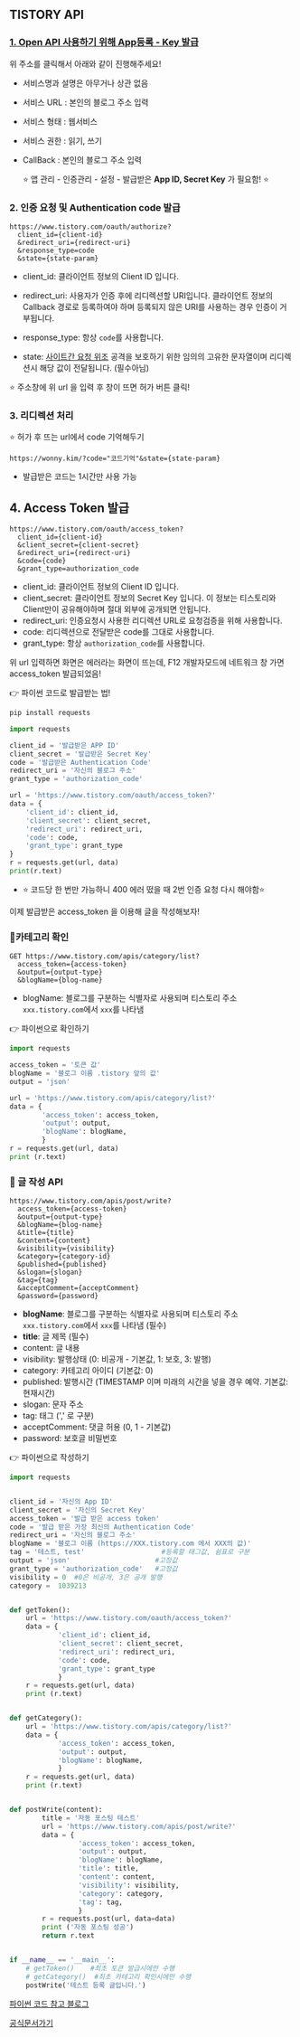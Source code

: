 ## TISTORY API



### [1. Open API 사용하기 위해 App등록 - Key 발급](https://www.tistory.com/guide/api/manage/register)

 위 주소를 클릭해서 아래와 같이 진행해주세요!

- 서비스명과 설명은 아무거나 상관 없음

- 서비스 URL : 본인의 블로그 주소 입력

- 서비스 형태 : 웹서비스

- 서비스 권한 : 읽기, 쓰기

- CallBack : 본인의 블로그 주소 입력

  

  ⭐ 앱 관리 - 인증관리 - 설정 - 발급받은 **App ID, Secret Key** 가 필요함! ⭐



### 2. 인증 요청 및 Authentication code 발급

``` 
https://www.tistory.com/oauth/authorize?
  client_id={client-id}
  &redirect_uri={redirect-uri}
  &response_type=code
  &state={state-param}
```

- client_id: 클라이언트 정보의 Client ID 입니다.

- redirect_uri: 사용자가 인증 후에 리디렉션할 URI입니다. 클라이언트 정보의 Callback 경로로 등록하여야 하며 등록되지 않은 URI를 사용하는 경우 인증이 거부됩니다.

- response_type: 항상 `code`를 사용합니다.

- state: [사이트간 요청 위조](https://en.wikipedia.org/wiki/Cross-site_request_forgery) 공격을 보호하기 위한 임의의 고유한 문자열이며 리디렉션시 해당 값이 전달됩니다. (필수아님)

  

⭐ 주소창에 위 url 을 입력 후 창이 뜨면 허가 버튼 클릭!



### 3. 리디렉션 처리

⭐ 허가 후 뜨는 url에서 code 기억해두기

```
https://wonny.kim/?code="코드기억"&state={state-param}
```

- 발급받은 코드는 1시간만 사용 가능



## 4. Access Token 발급

``` 
https://www.tistory.com/oauth/access_token?
  client_id={client-id}
  &client_secret={client-secret}
  &redirect_uri={redirect-uri}
  &code={code}
  &grant_type=authorization_code
```

- client_id: 클라이언트 정보의 Client ID 입니다.
- client_secret: 클라이언트 정보의 Secret Key 입니다. 이 정보는 티스토리와 Client만이 공유해야하며 절대 외부에 공개되면 안됩니다.
- redirect_uri: 인증요청시 사용한 리디렉션 URL로 요청검증을 위해 사용합니다.
- code: 리디렉션으로 전달받은 code를 그대로 사용합니다.
- grant_type: 항상 `authorization_code`를 사용합니다.

위 url 입력하면 화면은 에러라는 화면이 뜨는데, F12 개발자모드에 네트워크 창 가면 access_token 발급되었음!



👉 파이썬 코드로 발급받는 법!

``` python
pip install requests
```

``` python
import requests

client_id = '발급받은 APP ID'
client_secret = '발급받은 Secret Key'
code = '발급받은 Authentication Code'
redirect_uri = '자신의 블로그 주소'
grant_type = 'authorization_code'

url = 'https://www.tistory.com/oauth/access_token?'
data = {
	'client_id': client_id,
	'client_secret': client_secret,
	'redirect_uri': redirect_uri,
	'code': code,
	'grant_type': grant_type
}
r = requests.get(url, data)
print(r.text)
```



-  ⭐ 코드당 한 번만 가능하니 400 에러 떴을 때 2번 인증 요청 다시 해야함⭐

이제 발급받은 access_token 을 이용해 글을 작성해보자!



### 📌카테고리 확인

```
GET https://www.tistory.com/apis/category/list?
  access_token={access-token}
  &output={output-type}
  &blogName={blog-name}
```

- blogName: 블로그를 구분하는 식별자로 사용되며 티스토리 주소 `xxx.tistory.com`에서 `xxx`를 나타냄



👉 파이썬으로 확인하기

``` python
import requests

access_token = '토큰 값'
blogName = '블로그 이름 .tistory 앞의 값'
output = 'json'

url = 'https://www.tistory.com/apis/category/list?'
data = {
		'access_token': access_token,
		'output': output,
		'blogName': blogName,
		}
r = requests.get(url, data)
print (r.text)
```

 



### 📌 글 작성 API

```
https://www.tistory.com/apis/post/write?
  access_token={access-token}
  &output={output-type}
  &blogName={blog-name}
  &title={title}
  &content={content}
  &visibility={visibility}
  &category={category-id}
  &published={published}
  &slogan={slogan}
  &tag={tag}
  &acceptComment={acceptComment}
  &password={password}
```

- **blogName**: 블로그를 구분하는 식별자로 사용되며 티스토리 주소 `xxx.tistory.com`에서 `xxx`를 나타냄 (필수)
- **title**: 글 제목 (필수)
- content: 글 내용
- visibility: 발행상태 (0: 비공개 - 기본값, 1: 보호, 3: 발행)
- category: 카테고리 아이디 (기본값: 0)
- published: 발행시간 (TIMESTAMP 이며 미래의 시간을 넣을 경우 예약. 기본값: 현재시간)
- slogan: 문자 주소
- tag: 태그 (',' 로 구분)
- acceptComment: 댓글 허용 (0, 1 - 기본값)
- password: 보호글 비밀번호



👉 파이썬으로 작성하기

``` python
import requests


client_id = '자신의 App ID'
client_secret = '자신의 Secret Key'
access_token = '발급 받은 access token'
code = '발급 받은 가장 최신의 Authentication Code'
redirect_uri = '자신의 블로그 주소'
blogName = '블로그 이름 (https://XXX.tistory.com 에서 XXX의 값)'
tag = '테스트, test'					#등록할 태그값, 쉼표로 구분
output = 'json'						#고정값
grant_type = 'authorization_code'   #고정값 
visibility = 0  #0은 비공개, 3은 공개 발행
category =  1039213


def getToken():
    url = 'https://www.tistory.com/oauth/access_token?'
    data = {
            'client_id': client_id,
            'client_secret': client_secret,
            'redirect_uri': redirect_uri,
            'code': code,
            'grant_type': grant_type
            }
    r = requests.get(url, data)
    print (r.text)


def getCategory():
    url = 'https://www.tistory.com/apis/category/list?'
    data = {
            'access_token': access_token,
            'output': output,
            'blogName': blogName,
            }
    r = requests.get(url, data)
    print (r.text)


def postWrite(content):
        title = '자동 포스팅 테스트'
        url = 'https://www.tistory.com/apis/post/write?'
        data = {
                 'access_token': access_token,
                 'output': output,
                 'blogName': blogName,
                 'title': title,
                 'content': content,
                 'visibility': visibility,
                 'category': category,
                 'tag': tag,
                 }
        r = requests.post(url, data=data)
        print ('자동 포스팅 성공')
        return r.text


if __name__ == '__main__':
    # getToken()    #최초 토큰 발급시에만 수행
    # getCategory()  #최초 카테고리 확인시에만 수행
	postWrite('테스트 등록 글입니다.')
```



[파이썬 코드 참고 블로그](https://liwonfather.tistory.com/58)

[공식문서가기](https://tistory.github.io/document-tistory-apis/)

